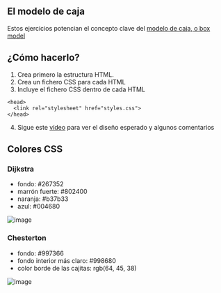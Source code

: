 ## El modelo de caja

Estos ejercicios potencian el concepto clave del [modelo de caja, o box model](https://www.w3schools.com/css/css_boxmodel.asp)

## ¿Cómo hacerlo?

1. Crea primero la estructura HTML.
2. Crea un fichero CSS para cada HTML
3. Incluye el fichero CSS dentro de cada HTML

```
<head>
  <link rel="stylesheet" href="styles.css">
</head>
```

4. Sigue este [vídeo](https://oscarm.tinytake.com/msc/ODcyNDQ3Nl8yMjEyMzQ3OQ) para ver el diseño esperado y algunos comentarios

## Colores CSS

### Dijkstra

- fondo: #267352
- marrón fuerte: #802400
- naranja: #b37b33
- azul: #004680

![image](https://github.com/omiras/modelo-caja-pimec/assets/3286458/3b4feb90-e321-45f8-b791-03a1ff177fb5)



### Chesterton

- fondo: #997366
- fondo interior más claro: #998680
- color borde de las cajitas: rgb(64, 45, 38)

![image](https://github.com/omiras/modelo-caja-pimec/assets/3286458/fab3d21b-1717-4600-9856-534206e24c25)

